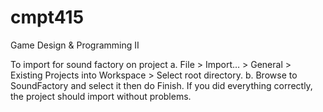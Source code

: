 # cmpt415
Game Design &amp; Programming II

To import for sound factory on project
a. File > Import… > General > Existing Projects into Workspace > Select root directory.
b. Browse to SoundFactory and select it then do Finish.
If you did everything correctly, the project should import without problems.

